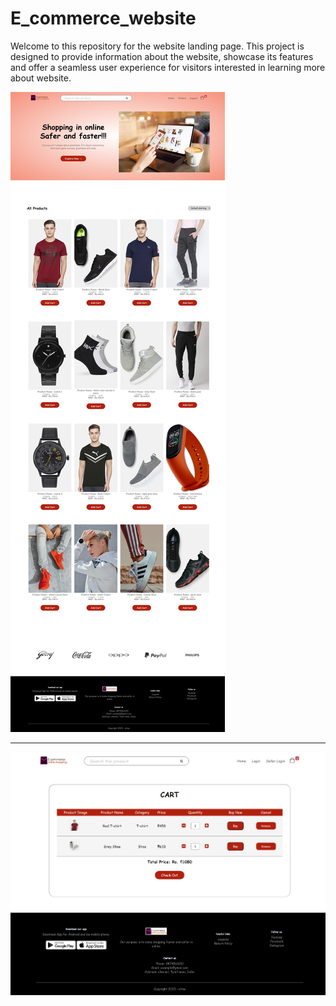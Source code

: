 # E_commerce_website
Welcome to this repository for the website landing page. This project is designed to provide information about the website, showcase its features and offer a seamless user experience for visitors interested in learning more about website.

![image alt](https://github.com/Dinakarasu/E_commerce_website/blob/main/home%20with%20login%20page%20.jpeg?raw=true)

________________________________________________________________________________________________

![image alt](https://github.com/Dinakarasu/E_commerce_website/blob/main/cart%20page.jpeg?raw=true)
